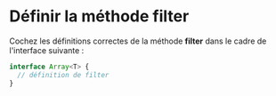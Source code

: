 # Définir la méthode filter

Cochez les définitions correctes de la méthode **filter** dans le cadre de l'interface suivante :

```typescript
interface Array<T> {
  // définition de filter
}
```
